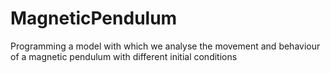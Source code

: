 # MagneticPendulum
Programming a model with which we analyse the movement and behaviour of a magnetic pendulum with different initial conditions
